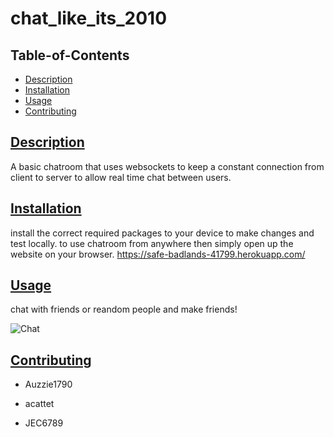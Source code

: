 # chat_like_its_2010
  ## Table-of-Contents
  * [Description](#description)
  * [Installation](#installation)
  * [Usage](#usage)
  * [Contributing](#contributing)
  
  ## [Description](#table-of-contents)
  A basic chatroom that uses websockets to keep a constant connection from client to server to allow real time chat between users.
  ## [Installation](#table-of-contents)
  install the correct required packages to your device to make changes and test locally. to use chatroom from anywhere then simply open up the website on your browser. https://safe-badlands-41799.herokuapp.com/
  ## [Usage](#table-of-contents)
  chat with friends or reandom people and make friends!

![Chat](https://user-images.githubusercontent.com/98857382/173238196-0c58760c-5369-4394-9708-927e2b906bb4.gif)

  ## [Contributing](#table-of-contents)

* Auzzie1790

* acattet

* JEC6789
  

